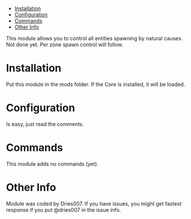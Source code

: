 * [Installation](#install)
* [Configuration](#config)
* [Commands](#command)
* [Other Info](#other)

This module allows you to control all entities spawning by natural causes.
Not done yet. Per zone spawn control will follow.

# Installation <a name="install"></a>
Put this module in the mods folder. If the Core is installed, it will be loaded.

# Configuration <a name="config"></a>
Is easy, just read the comments.

# Commands <a name="command"></a>
This module adds no commands (yet).

# Other Info <a name="other"></a>
Module was coded by Dries007. If you have issues, you might get fastest response if you put @dries007 in the issue info.